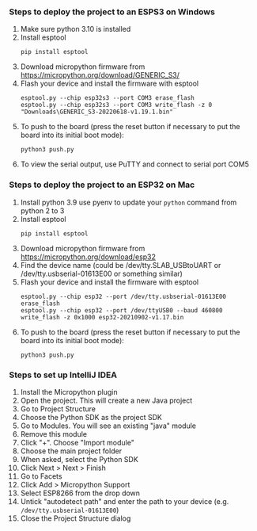 ### Steps to deploy the project to an ESPS3 on Windows

1. Make sure python 3.10 is installed
2. Install esptool
   ```
   pip install esptool
   ```
3. Download micropython firmware from https://micropython.org/download/GENERIC_S3/
4. Flash your device and install the firmware with esptool
   ```
   esptool.py --chip esp32s3 --port COM3 erase_flash
   esptool.py --chip esp32s3 --port COM3 write_flash -z 0 "Downloads\GENERIC_S3-20220618-v1.19.1.bin"
   ```
5. To push to the board (press the reset button if necessary to put the board into its initial boot mode):
   ```
   python3 push.py
   ```
6. To view the serial output, use PuTTY and connect to serial port COM5

### Steps to deploy the project to an ESP32 on Mac

1. Install python 3.9 use pyenv to update your `python` command from python 2 to 3
2. Install esptool
   ```
   pip install esptool
   ```
3. Download micropython firmware from https://micropython.org/download/esp32
4. Find the device name (could be /dev/tty.SLAB_USBtoUART or /dev/tty.usbserial-01613E00 or something similar)
5. Flash your device and install the firmware with esptool
   ```
   esptool.py --chip esp32 --port /dev/tty.usbserial-01613E00 erase_flash
   esptool.py --chip esp32 --port /dev/ttyUSB0 --baud 460800 write_flash -z 0x1000 esp32-20210902-v1.17.bin
   ```
6. To push to the board (press the reset button if necessary to put the board into its initial boot mode):
   ```
   python3 push.py
   ```

### Steps to set up IntelliJ IDEA

1. Install the Micropython plugin
2. Open the project. This will create a new Java project
3. Go to Project Structure
4. Choose the Python SDK as the project SDK
5. Go to Modules. You will see an existing "java" module
6. Remove this module
7. Click "+". Choose "Import module"
8. Choose the main project folder
9. When asked, select the Python SDK
10. Click Next > Next > Finish
11. Go to Facets
12. Click Add > Micropython Support
13. Select ESP8266 from the drop down
14. Untick "autodetect path" and enter the path to your device (e.g. `/dev/tty.usbserial-01613E00`)
15. Close the Project Structure dialog